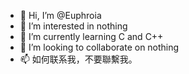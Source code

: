 - 👋 Hi, I’m @Euphroia
- 👀 I’m interested in nothing
- 🌱 I’m currently learning C and C++
- 💞️ I’m looking to collaborate on nothing
- 📫 如何联系我，不要聯繫我。

<!---
Euphroia/Euphroia is a ✨ special ✨ repository because its `README.md` (this file) appears on your GitHub profile.
You can click the Preview link to take a look at your changes.
--->
